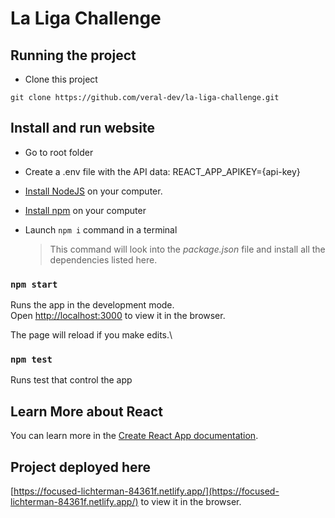 # La Liga Challenge

## Running the project

- Clone this project

```
git clone https://github.com/veral-dev/la-liga-challenge.git
```

## Install and run website

- Go to root folder

- Create a .env file with the API data: REACT_APP_APIKEY={api-key}

- [Install NodeJS](https://nodejs.org/en/) on your computer.

- [Install npm](https://docs.npmjs.com/getting-started) on your computer

- Launch `npm i` command in a terminal

  > This command will look into the _package.json_ file and install all the dependencies listed here.

### `npm start`

Runs the app in the development mode.\
Open [http://localhost:3000](http://localhost:3000) to view it in the browser.

The page will reload if you make edits.\

### `npm test`

Runs test that control the app

## Learn More about React

You can learn more in the [Create React App documentation](https://facebook.github.io/create-react-app/docs/getting-started).

## Project deployed here

[https://focused-lichterman-84361f.netlify.app/](https://focused-lichterman-84361f.netlify.app/) to view it in the browser.
